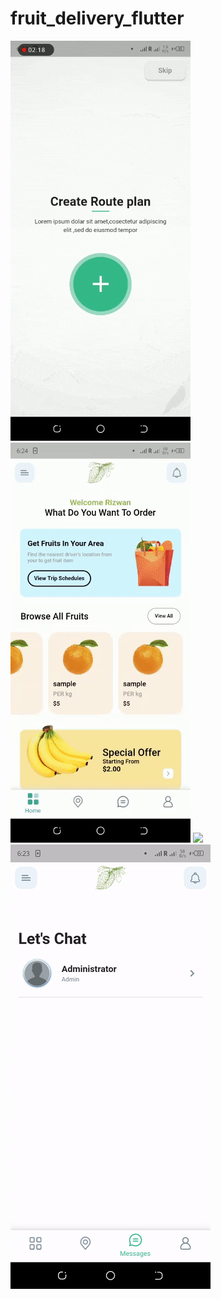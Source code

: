 # fruit_delivery_flutter



![](ezgif.com-gif-maker.gif)
![](ezgif.com-gif-maker%20(1).gif)
![](ezgif.com-gif-maker%20(3).gif)
![](ezgif.com-gif-maker%20(4).gif)

